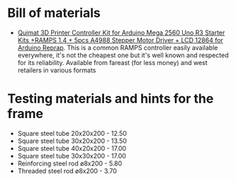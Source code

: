 # Bill of materials
- [Quimat 3D Printer Controller Kit for Arduino Mega 2560 Uno R3 Starter Kits +RAMPS 1.4 + 5pcs A4988 Stepper Motor Driver + LCD 12864 for Arduino Reprap](https://www.amazon.co.uk/dp/B06XSZ9M77). This is a common RAMPS controller easily available everywhere, it's not the cheapest one but it's well known and respected for its reliability. Available from fareast (for less money) and west retailers in various formats

# Testing materials and hints for the frame
- Square steel tube 20x20x200 - 12.50
- Square steel tube 30x20x200 - 13.50
- Square steel tube 40x20x200 - 17.00
- Square steel tube 30x30x200 - 17.00
- Reinforcing steel rod ø8x200 - 5.80
- Threaded steel rod ø8x200 - 3.70
